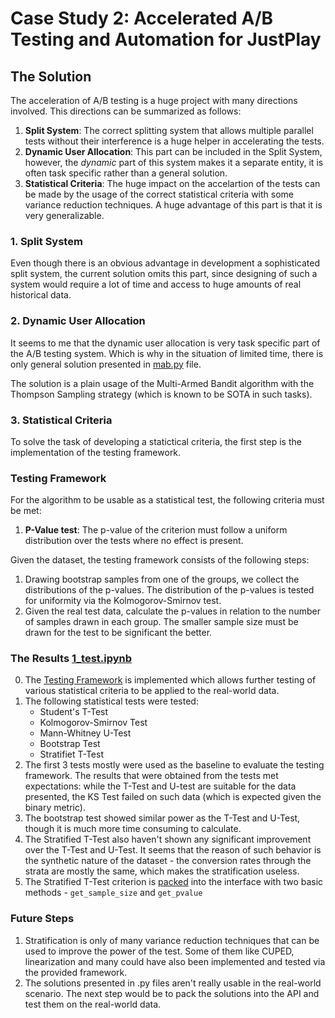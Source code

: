 # Case Study 2: Accelerated A/B Testing and Automation for JustPlay

## The Solution

The acceleration of A/B testing is a huge project with many directions involved.
This directions can be summarized as follows:
1. **Split System**: The correct splitting system that allows multiple parallel tests
    without their interference is a huge helper in accelerating the tests. 
2. **Dynamic User Allocation**: This part can be included in the Split System,
    however, the *dynamic* part of this system makes it a separate entity, it is
    often task specific rather than a general solution.
3. **Statistical Criteria**: The huge impact on the accelartion of the tests can be
    made by the usage of the correct statistical criteria with some variance reduction
    techniques. A huge advantage of this part is that it is very generalizable.

### 1. Split System

Even though there is an obvious advantage in development a sophisticated split system,
the current solution omits this part, since designing of such a system would require
a lot of time and access to huge amounts of real historical data.

### 2. Dynamic User Allocation

It seems to me that the dynamic user allocation is very task specific part of the A/B
testing system. Which is why in the situation of limited time, there is only general
solution presented in [mab.py](src/mab.py) file. 

The solution is a plain usage of the
Multi-Armed Bandit algorithm with the Thompson Sampling strategy (which is known to
be SOTA in such tasks).

### 3. Statistical Criteria

To solve the task of developing a statictical criteria, the first step is the implementation
of the testing framework.

### Testing Framework

For the algorithm to be usable as a statistical test, the following criteria must be met:
1. **P-Value test**: The p-value of the criterion must follow a uniform distribution
   over the tests where no effect is present.

Given the dataset, the testing framework consists of the following steps:
1. Drawing bootstrap samples from one of the groups, we collect the distributions 
   of the p-values. The distribution of the p-values is tested for uniformity via
    the Kolmogorov-Smirnov test.
3. Given the real test data, calculate the p-values in relation to the number of samples
   drawn in each group. The smaller sample size must be drawn for the test to be significant
   the better.

### The Results [1_test.ipynb](src/1_test.ipynb)
0. The [Testing Framework](src/validate.py) is implemented which allows further testing
    of various statistical criteria to be applied to the real-world data.
1. The following statistical tests were tested:
    - Student's T-Test
    - Kolmogorov-Smirnov Test
    - Mann-Whitney U-Test
    - Bootstrap Test
    - Stratifiet T-Test
2. The first 3 tests mostly were used as the baseline to evaluate the testing framework.
    The results that were obtained from the tests met expectations: while the T-Test and
    U-test are suitable for the data presented, the KS Test failed on such data
    (which is expected given the binary metric).
3. The bootstrap test showed similar power as the T-Test and U-Test, though it is
    much more time consuming to calculate.
4. The Stratified T-Test also haven't shown any significant improvement over the
    T-Test and U-Test. It seems that the reason of such behavior is the 
    synthetic nature of the dataset - the conversion rates through the strata
    are mostly the same, which makes the stratification useless.
5. The Stratified T-Test criterion is [packed](src/stat_test.py) into the interface 
   with two basic methods - `get_sample_size` and `get_pvalue`

### Future Steps
1. Stratification is only of many variance reduction techniques that can be used
    to improve the power of the test. Some of them like CUPED, linearization and many
    could have also been implemented and tested via the provided framework.
2. The solutions presented in .py files aren't really usable in the real-world scenario.
    The next step would be to pack the solutions into the API and test them on the real-world
    data.
